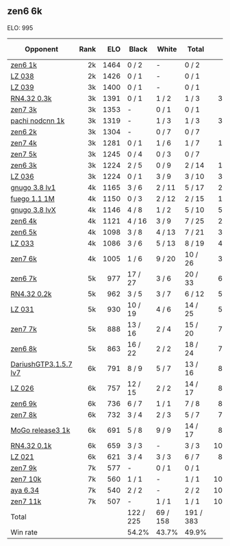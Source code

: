 ## zen6 6k ##

ELO: 995

Opponent | Rank | ELO | Black | White | Total | Win rate
---------|-----:|----:|-------|-------|-------|-------:
[zen6 1k](zen6%201k.md) | 2k | 1464 | 0 / 2 | - | 0 / 2 | 0.0%
[LZ 038](LZ%20038.md) | 2k | 1426 | 0 / 1 | - | 0 / 1 | 0.0%
[LZ 039](LZ%20039.md) | 3k | 1400 | 0 / 1 | - | 0 / 1 | 0.0%
[RN4.32 0.3k](RN4.32%200.3k.md) | 3k | 1391 | 0 / 1 | 1 / 2 | 1 / 3 | 33.3%
[zen7 3k](zen7%203k.md) | 3k | 1353 | - | 0 / 1 | 0 / 1 | 0.0%
[pachi nodcnn 1k](pachi%20nodcnn%201k.md) | 3k | 1319 | - | 1 / 3 | 1 / 3 | 33.3%
[zen6 2k](zen6%202k.md) | 3k | 1304 | - | 0 / 7 | 0 / 7 | 0.0%
[zen7 4k](zen7%204k.md) | 3k | 1281 | 0 / 1 | 1 / 6 | 1 / 7 | 14.3%
[zen7 5k](zen7%205k.md) | 3k | 1245 | 0 / 4 | 0 / 3 | 0 / 7 | 0.0%
[zen6 3k](zen6%203k.md) | 3k | 1224 | 2 / 5 | 0 / 9 | 2 / 14 | 14.3%
[LZ 036](LZ%20036.md) | 3k | 1224 | 0 / 1 | 3 / 9 | 3 / 10 | 30.0%
[gnugo 3.8 lv1](gnugo%203.8%20lv1.md) | 4k | 1165 | 3 / 6 | 2 / 11 | 5 / 17 | 29.4%
[fuego 1.1 1M](fuego%201.1%201M.md) | 4k | 1150 | 0 / 3 | 2 / 12 | 2 / 15 | 13.3%
[gnugo 3.8 lvX](gnugo%203.8%20lvX.md) | 4k | 1146 | 4 / 8 | 1 / 2 | 5 / 10 | 50.0%
[zen6 4k](zen6%204k.md) | 4k | 1121 | 4 / 16 | 3 / 9 | 7 / 25 | 28.0%
[zen6 5k](zen6%205k.md) | 4k | 1098 | 3 / 8 | 4 / 13 | 7 / 21 | 33.3%
[LZ 033](LZ%20033.md) | 4k | 1086 | 3 / 6 | 5 / 13 | 8 / 19 | 42.1%
[zen7 6k](zen7%206k.md) | 4k | 1005 | 1 / 6 | 9 / 20 | 10 / 26 | 38.5%
[zen6 7k](zen6%207k.md) | 5k | 977 | 17 / 27 | 3 / 6 | 20 / 33 | 60.6%
[RN4.32 0.2k](RN4.32%200.2k.md) | 5k | 962 | 3 / 5 | 3 / 7 | 6 / 12 | 50.0%
[LZ 031](LZ%20031.md) | 5k | 930 | 10 / 19 | 4 / 6 | 14 / 25 | 56.0%
[zen7 7k](zen7%207k.md) | 5k | 888 | 13 / 16 | 2 / 4 | 15 / 20 | 75.0%
[zen6 8k](zen6%208k.md) | 5k | 863 | 16 / 22 | 2 / 2 | 18 / 24 | 75.0%
[DariushGTP3.1.5.7 lv7](DariushGTP3.1.5.7%20lv7.md) | 6k | 791 | 8 / 9 | 5 / 7 | 13 / 16 | 81.3%
[LZ 026](LZ%20026.md) | 6k | 757 | 12 / 15 | 2 / 2 | 14 / 17 | 82.4%
[zen6 9k](zen6%209k.md) | 6k | 736 | 6 / 7 | 1 / 1 | 7 / 8 | 87.5%
[zen7 8k](zen7%208k.md) | 6k | 732 | 3 / 4 | 2 / 3 | 5 / 7 | 71.4%
[MoGo release3 1k](MoGo%20release3%201k.md) | 6k | 691 | 5 / 8 | 9 / 9 | 14 / 17 | 82.4%
[RN4.32 0.1k](RN4.32%200.1k.md) | 6k | 659 | 3 / 3 | - | 3 / 3 | 100.0%
[LZ 021](LZ%20021.md) | 6k | 621 | 3 / 4 | 3 / 3 | 6 / 7 | 85.7%
[zen7 9k](zen7%209k.md) | 7k | 577 | - | 0 / 1 | 0 / 1 | 0.0%
[zen7 10k](zen7%2010k.md) | 7k | 560 | 1 / 1 | - | 1 / 1 | 100.0%
[aya 6.34](aya%206.34.md) | 7k | 540 | 2 / 2 | - | 2 / 2 | 100.0%
[zen7 11k](zen7%2011k.md) | 7k | 507 | - | 1 / 1 | 1 / 1 | 100.0%
Total | | | 122 / 225 | 69 / 158 | 191 / 383 | 
Win rate| | | 54.2% | 43.7% | 49.9% | 
